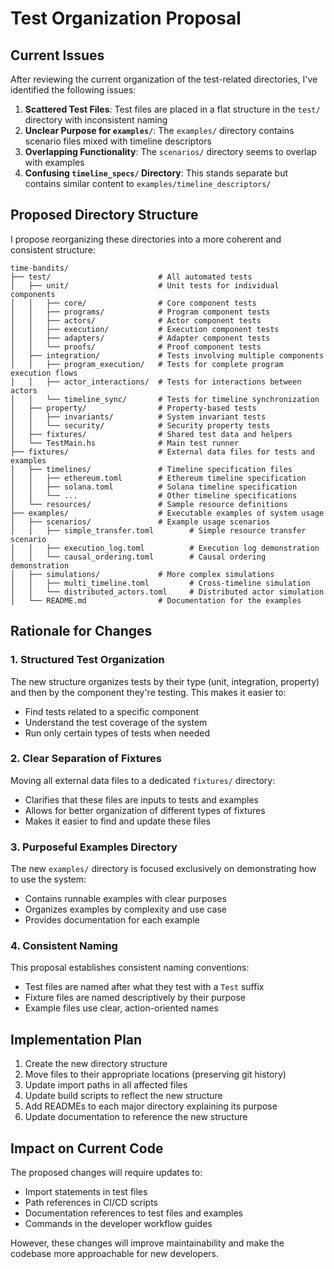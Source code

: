 # Test Organization Proposal

## Current Issues

After reviewing the current organization of the test-related directories, I've identified the following issues:

1. **Scattered Test Files**: Test files are placed in a flat structure in the `test/` directory with inconsistent naming
2. **Unclear Purpose for `examples/`**: The `examples/` directory contains scenario files mixed with timeline descriptors
3. **Overlapping Functionality**: The `scenarios/` directory seems to overlap with examples
4. **Confusing `timeline_specs/` Directory**: This stands separate but contains similar content to `examples/timeline_descriptors/`

## Proposed Directory Structure

I propose reorganizing these directories into a more coherent and consistent structure:

```
time-bandits/
├── test/                        # All automated tests
│   ├── unit/                    # Unit tests for individual components
│   │   ├── core/                # Core component tests
│   │   ├── programs/            # Program component tests
│   │   ├── actors/              # Actor component tests
│   │   ├── execution/           # Execution component tests
│   │   ├── adapters/            # Adapter component tests
│   │   └── proofs/              # Proof component tests
│   ├── integration/             # Tests involving multiple components
│   │   ├── program_execution/   # Tests for complete program execution flows
│   │   ├── actor_interactions/  # Tests for interactions between actors
│   │   └── timeline_sync/       # Tests for timeline synchronization
│   ├── property/                # Property-based tests
│   │   ├── invariants/          # System invariant tests
│   │   └── security/            # Security property tests
│   ├── fixtures/                # Shared test data and helpers
│   └── TestMain.hs              # Main test runner
├── fixtures/                    # External data files for tests and examples
│   ├── timelines/               # Timeline specification files
│   │   ├── ethereum.toml        # Ethereum timeline specification
│   │   ├── solana.toml          # Solana timeline specification
│   │   └── ...                  # Other timeline specifications
│   └── resources/               # Sample resource definitions
├── examples/                    # Executable examples of system usage
│   ├── scenarios/               # Example usage scenarios
│   │   ├── simple_transfer.toml        # Simple resource transfer scenario
│   │   ├── execution_log.toml          # Execution log demonstration
│   │   └── causal_ordering.toml        # Causal ordering demonstration
│   ├── simulations/             # More complex simulations
│   │   ├── multi_timeline.toml         # Cross-timeline simulation
│   │   └── distributed_actors.toml     # Distributed actor simulation
│   └── README.md                # Documentation for the examples
```

## Rationale for Changes

### 1. Structured Test Organization

The new structure organizes tests by their type (unit, integration, property) and then by the component they're testing. This makes it easier to:

- Find tests related to a specific component
- Understand the test coverage of the system
- Run only certain types of tests when needed

### 2. Clear Separation of Fixtures

Moving all external data files to a dedicated `fixtures/` directory:

- Clarifies that these files are inputs to tests and examples
- Allows for better organization of different types of fixtures
- Makes it easier to find and update these files

### 3. Purposeful Examples Directory

The new `examples/` directory is focused exclusively on demonstrating how to use the system:

- Contains runnable examples with clear purposes
- Organizes examples by complexity and use case
- Provides documentation for each example

### 4. Consistent Naming

This proposal establishes consistent naming conventions:

- Test files are named after what they test with a `Test` suffix
- Fixture files are named descriptively by their purpose
- Example files use clear, action-oriented names

## Implementation Plan

1. Create the new directory structure
2. Move files to their appropriate locations (preserving git history)
3. Update import paths in all affected files
4. Update build scripts to reflect the new structure
5. Add READMEs to each major directory explaining its purpose
6. Update documentation to reference the new structure

## Impact on Current Code

The proposed changes will require updates to:

- Import statements in test files
- Path references in CI/CD scripts
- Documentation references to test files and examples
- Commands in the developer workflow guides

However, these changes will improve maintainability and make the codebase more approachable for new developers. 